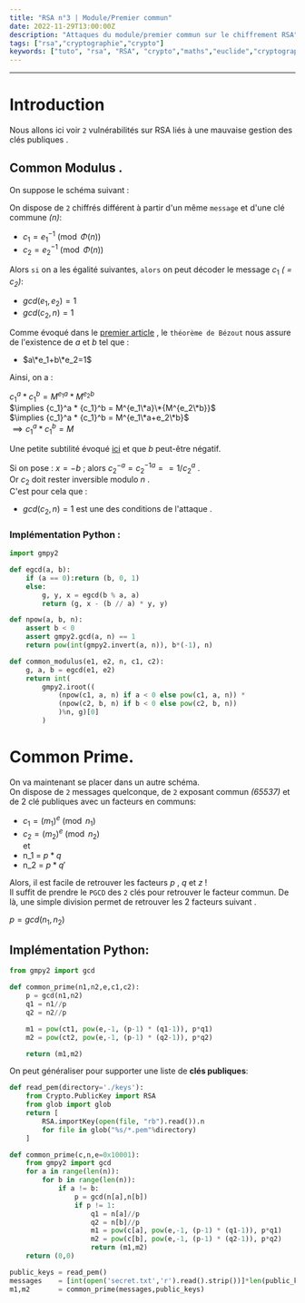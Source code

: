 ```yaml
---
title: "RSA n°3 | Module/Premier commun"
date: 2022-11-29T13:00:00Z
description: "Attaques du module/premier commun sur le chiffrement RSA"
tags: ["rsa","cryptographie","crypto"]
keywords: ["tuto", "rsa", "RSA", "crypto","maths","euclide","cryptographie","cryptography","pgcd"]
---
```

[//]: <> (Created By Vozec 26/11/2021)
---
# Introduction
Nous allons ici voir ``2`` vulnérabilités sur RSA liés à une mauvaise gestion des clés publiques .


## Common Modulus .

On suppose le schéma suivant :

On dispose de ``2`` chiffrés différent à partir d'un même ``message`` et d'une clé commune *(n)*:  
- $c_1 = e_1^{-1} \pmod {\Phi(n)}$
- $c_2 = e_2^{-1} \pmod {\Phi(n)}$

Alors ``si`` on a les égalité suivantes, ``alors`` on peut décoder le message $c_1$ *( = $c_2$)*:  
- $gcd(e_1,e_2) = 1$
- $gcd(c_2,n) = 1$

Comme évoqué dans le [premier article](https://vozec.fr/crypto-rsa/rsa-0-maths-basis/) , le ``théorème de Bézout`` nous assure de l'existence de $a$ et $b$ tel que :
- $a\*e_1+b\*e_2=1$

Ainsi, on a :

${c_1}^a * {c_1}^b = {M^{e_1}}^a*{M^{e_2}}^b$  
$\implies {c_1}^a * {c_1}^b = M^{e_1\*a}\*{M^{e_2\*b}}$  
$\implies {c_1}^a * {c_1}^b = M^{e_1\*a+e_2\*b}$  
$\implies {c_1}^a * {c_1}^b = M$

Une petite subtilité évoqué [ici](https://infosecwriteups.com/rsa-attacks-common-modulus-7bdb34f331a5) et que $b$ peut-être négatif.

Si on pose : $x = -b$ ; alors $c_2^{-a} = {c_2^{-1}}^a = = {1/c_2}^a$ .  
Or $c_2$ doit rester inversible modulo $n$ .  
C'est pour cela que :
 - $gcd(c_2,n) = 1$ est une des conditions de l'attaque .

### Implémentation Python :

```python
import gmpy2

def egcd(a, b):
    if (a == 0):return (b, 0, 1)
    else:
        g, y, x = egcd(b % a, a)
        return (g, x - (b // a) * y, y)

def npow(a, b, n):
    assert b < 0
    assert gmpy2.gcd(a, n) == 1
    return pow(int(gmpy2.invert(a, n)), b*(-1), n)

def common_modulus(e1, e2, n, c1, c2):
    g, a, b = egcd(e1, e2)
    return int(
        gmpy2.iroot((
            (npow(c1, a, n) if a < 0 else pow(c1, a, n)) *
            (npow(c2, b, n) if b < 0 else pow(c2, b, n))
            )%n, g)[0]
        )
```

# Common Prime.

On va maintenant se placer dans un autre schéma.  
On dispose de ``2`` messages quelconque, de ``2`` exposant commun *(65537)* et de 2 clé publiques avec un facteurs en communs: 

- $c_1 = (m_1)^e \pmod {n_1}$
- $c_2 = (m_2)^e \pmod {n_2}$  
et  
- n_1 = $p*q$
- n_2 = $p*q'$

Alors, il est facile de retrouver les facteurs $p$ , $q$ et $z$ !  
Il suffit de prendre le ``PGCD`` des ``2`` clés pour retrouver le facteur commun. De là, une simple division permet de retrouver les 2 facteurs suivant .

$p = gcd(n_1,n_2)$

## Implémentation Python:

```python
from gmpy2 import gcd

def common_prime(n1,n2,e,c1,c2):
    p = gcd(n1,n2)
    q1 = n1//p
    q2 = n2//p

    m1 = pow(ct1, pow(e,-1, (p-1) * (q1-1)), p*q1)
    m2 = pow(ct2, pow(e,-1, (p-1) * (q2-1)), p*q2)

    return (m1,m2)
```

On peut généraliser pour supporter une liste de **clés publiques**:  

```python
def read_pem(directory='./keys'):
    from Crypto.PublicKey import RSA
    from glob import glob
    return [
        RSA.importKey(open(file, "rb").read()).n
        for file in glob("%s/*.pem"%directory)
    ]

def common_prime(c,n,e=0x10001):
    from gmpy2 import gcd
    for a in range(len(n)):
        for b in range(len(n)):
            if a != b:
                p = gcd(n[a],n[b])
                if p != 1:
                    q1 = n[a]//p
                    q2 = n[b]//p
                    m1 = pow(c[a], pow(e,-1, (p-1) * (q1-1)), p*q1)
                    m2 = pow(c[b], pow(e,-1, (p-1) * (q2-1)), p*q2)
                    return (m1,m2)
    return (0,0)    

public_keys = read_pem()
messages    = [int(open('secret.txt','r').read().strip())]*len(public_keys)
m1,m2       = common_prime(messages,public_keys)
```
